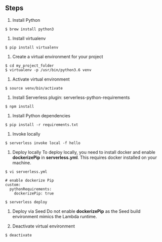 ## Steps

1. Install Python
```
$ brew install python3
```

1. Install virtualenv
```
$ pip install virtualenv
```

1. Create a virtual environment for your project
```
$ cd my_project_folder
$ virtualenv -p /usr/bin/python3.6 venv
```

1. Activate virtual environment
```
$ source venv/bin/activate
```

1. Install Serverless plugin: serverless-python-requirements
```
$ npm install
```

1. Install Python dependencies
```
$ pip install -r requirements.txt
```

1. Invoke locally
```
$ serverless invoke local -f hello
```

1. Deploy locally
To deploy locally, you need to install docker and enable **dockerizePip** in **serverless.yml**. This requires docker installed on your machine.
```
$ vi serverless.yml

# enable dockerize Pip
custom:
  pythonRequirements:
    dockerizePip: true

$ serverless deploy
```

1. Deploy via Seed
Do not enable **dockerizePip** as the Seed build environment mimics the Lambda runtime.

1. Deactivate virtual environment
```
$ deactivate
```
